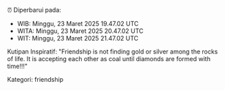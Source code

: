 ⏰ Diperbarui pada:
- WIB: Minggu, 23 Maret 2025 19.47.02 UTC
- WITA: Minggu, 23 Maret 2025 20.47.02 UTC
- WIT: Minggu, 23 Maret 2025 21.47.02 UTC

Kutipan Inspiratif:
"Friendship is not finding gold or silver among the rocks of life. It is accepting each other as coal until diamonds are formed with time!!!"


Kategori: friendship

